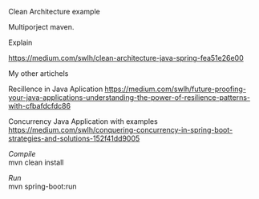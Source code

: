 Clean Architecture example

Multiporject maven.

Explain

https://medium.com/swlh/clean-architecture-java-spring-fea51e26e00

My other artichels

Recillence in Java Aplication 
https://medium.com/swlh/future-proofing-your-java-applications-understanding-the-power-of-resilience-patterns-with-cfbafdcfdc86

Concurrency Java Application with examples
https://medium.com/swlh/conquering-concurrency-in-spring-boot-strategies-and-solutions-152f41dd9005

*Compile* </br>
mvn clean install

*Run* </br>
mvn spring-boot:run


